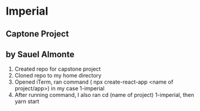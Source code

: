 # Imperial
## Captone Project
## by Sauel Almonte

1. Created repo for capstone project
2. Cloned repo to my home directory
3. Opened iTerm, ran command ( npx create-react-app <name of project/app>) in my case 1-imperial
4. After running command, I also ran cd (name of project) 1-imperial, then yarn start